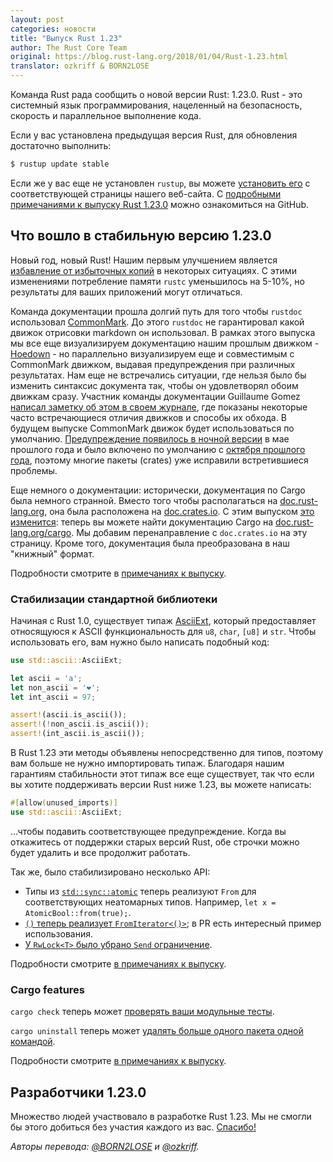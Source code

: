 ```yaml
---
layout: post
categories: новости
title: "Выпуск Rust 1.23"
author: The Rust Core Team
original: https://blog.rust-lang.org/2018/01/04/Rust-1.23.html
translator: ozkriff & BORN2LOSE
---
```


Команда Rust рада сообщить о новой версии Rust: 1.23.0.
Rust - это системный язык программирования, нацеленный на безопасность,
скорость и параллельное выполнение кода.

Если у вас установлена предыдущая версия Rust, для обновления достаточно выполнить:

```bash
$ rustup update stable
```

Если же у вас еще не установлен `rustup`, вы можете [установить его][install]
с соответствующей страницы нашего веб-сайта.
С [подробными примечаниями к выпуску Rust 1.23.0][notes]
можно ознакомиться на GitHub.

[install]: https://www.rust-lang.org/install.html
[notes]: https://github.com/rust-lang/rust/blob/master/RELEASES.md#version-1230-2018-01-04

## Что вошло в стабильную версию 1.23.0

Новый год, новый Rust! Нашим первым улучшением является
[избавление от избыточных копий][copies] в некоторых ситуациях.
С этими изменениями потребление памяти `rustc` уменьшилось на 5-10%,
но результаты для ваших приложений могут отличаться.

[copies]: https://github.com/rust-lang/rust/pull/45380

<!--cut-->

Команда документации прошла долгий путь
для того чтобы `rustdoc` использовал [CommonMark][CM].
До этого `rustdoc` не гарантировал какой движок отрисовки markdown он использовал.
В рамках этого выпуска мы все еще визуализируем документацию
нашим прошлым движком - [Hoedown] -
но параллельно визуализируем еще и совместимым с CommonMark движком,
выдавая предупреждения при различных результатах.
Нам еще не встречались ситуации, где нельзя было бы изменить синтаксис
документа так, чтобы он удовлетворял обоим движкам сразу.
Участник команды документации Guillaume Gomez [написал заметку об этом в своем журнале][message],
где показаны некоторые часто встречающиеся отличия движков и способы их обхода.
В будущем выпуске CommonMark движок будет использоваться по умолчанию.
[Предупреждение появилось в ночной версии][warning]
в мае прошлого года и было включено по умолчанию с [октября прошлого года][October],
поэтому многие пакеты (crates) уже исправили встретившиеся проблемы.

[CM]: http://commonmark.org/
[Hoedown]: https://github.com/hoedown/hoedown
[message]: https://blog.guillaume-gomez.fr/articles/2017-09-18+New+rustdoc+rendering+common+errors
[warning]: https://github.com/rust-lang/rust/pull/41991
[October]: https://github.com/rust-lang/rust/pull/45324

Еще немного о документации: исторически, документация по Cargo была немного странной.
Вместо того чтобы располагаться на [doc.rust-lang.org][doc-rust],
она была расположена на [doc.crates.io][doc-crates].
С этим выпуском [это изменится][change]:
теперь вы можете найти документацию Cargo на
[doc.rust-lang.org/cargo](https://doc.rust-lang.org/stable/cargo/).
Мы добавим перенаправление с `doc.crates.io` на эту страницу.
Кроме того, документация была преобразована в наш "книжный" формат.

[doc-rust]: https://doc.rust-lang.org/
[doc-crates]: https://doc.crates.io/
[change]: https://github.com/rust-lang/rust/pull/45692

Подробности смотрите в [примечаниях к выпуску][notes].

[notes]: https://github.com/rust-lang/rust/blob/master/RELEASES.md#version-1230-2018-01-04

### Стабилизации стандартной библиотеки

Начиная с Rust 1.0, существует типаж
[AsciiExt](https://doc.rust-lang.org/std/ascii/trait.AsciiExt.html),
который предоставляет относящуюся к ASCII функциональность
для `u8`, `char`, `[u8]` и `str`.
Чтобы использовать его, вам нужно было написать подобный код:

```rust
use std::ascii::AsciiExt;

let ascii = 'a';
let non_ascii = '❤';
let int_ascii = 97;

assert!(ascii.is_ascii());
assert!(!non_ascii.is_ascii());
assert!(int_ascii.is_ascii());
```

В Rust 1.23 эти методы объявлены непосредственно для типов,
поэтому вам больше не нужно импортировать типаж.
Благодаря нашим гарантиям стабильности этот типаж все еще существует,
так что если вы хотите поддерживать версии Rust ниже 1.23,
вы можете написать:

```rust
#[allow(unused_imports)]
use std::ascii::AsciiExt;
```

...чтобы подавить соответствующее предупреждение.
Когда вы откажитесь от поддержки старых версий Rust,
обе строчки можно будет удалить и все продолжит работать.

[`AsciiExt`]: https://doc.rust-lang.org/std/ascii/trait.AsciiExt.html

Так же, было стабилизировано несколько API:

* Типы из [`std::sync::atomic`](https://doc.rust-lang.org/std/sync/atomic/index.html#structs)
  теперь реализуют `From` для соответствующих неатомарных типов.
  Например, `let x = AtomicBool::from(true);`.
* [`()` теперь реализует `FromIterator<()>`](https://github.com/rust-lang/rust/pull/45379);
  в PR есть интересный пример использования.
* [У `RwLock<T>` было убрано `Send` ограничение](https://github.com/rust-lang/rust/pull/45682).

Подробности смотрите [в примечаниях к выпуску][notes].

### Cargo features

`cargo check` теперь может [проверять ваши модульные тесты](https://github.com/rust-lang/cargo/pull/4592).

`cargo uninstall` теперь может [удалять больше одного пакета одной командой](https://github.com/rust-lang/cargo/pull/4561).

Подробности смотрите [в примечаниях к выпуску][notes].

## Разработчики 1.23.0

Множество людей участвовало в разработке Rust 1.23.
Мы не смогли бы этого добиться без участия каждого из вас.
[Спасибо!](https://thanks.rust-lang.org/rust/1.23.0)

*Авторы перевода: [@BORN2LOSE](https://github.com/BORN2LOSE) и [@ozkriff](https://github.com/ozkriff).*
